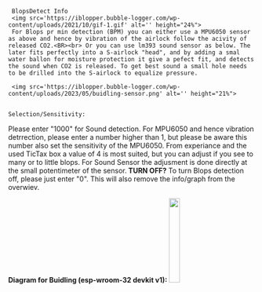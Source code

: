      BlopsDetect Info
     <img src='https://iblopper.bubble-logger.com/wp-content/uploads/2021/10/gif-1.gif' alt='' height="24%">
     For Blops pr min detection (BPM) you can either use a MPU6050 sensor as above and hence by vibration of the airlock follow the acivity of released CO2.<BR><br> Or you can use lm393 sound sensor as below. The later fits perfectly into a S-airlock "head", and by adding a smal water ballon for moisture protection it give a pefect fit, and detects the sound when CO2 is released. To get best sound a small hole needs to be drilled into the S-airlock to equalize pressure.
     
     <img src='https://iblopper.bubble-logger.com/wp-content/uploads/2023/05/buidling-sensor.png' alt='' height="21%">
     
     
    Selection/Sensitivity:
Please enter "1000" for Sound detection. For MPU6050 and hence vibration detrrection, please enter a number higher than 1, but please be aware this number also set the sensitivity of the MPU6050. From experiance and the used TicTax box a value of 4 is most suited, but you can adjust if you see to many or to little blops. For Sound Sensor the adjusment is done directly at the small potentimeter of the sensor.<b> TURN OFF?</b> To turn Blops detection off, please just enter "0". This will also remove the info/graph from the overwiev.
              
 <b>Diagram for Buidling (esp-wroom-32 devkit v1):</b>
     <img src='https://iblopper.bubble-logger.com/wp-content/uploads/2023/05/diagram2_esp32.png' alt='' height="21%">
